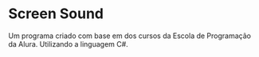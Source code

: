 # Screen Sound
Um programa criado com base em dos cursos da Escola de Programação da Alura. Utilizando a linguagem C#.
